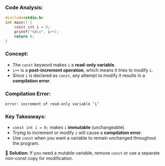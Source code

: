 ### **Code Analysis:**
```c
#include<stdio.h>
int main() {
    const int i = 0;
    printf("%d\n", i++);
    return 0;
}
```

### **Concept:**
- The `const` keyword makes `i` a **read-only variable**.
- `i++` is a **post-increment operation**, which means it tries to modify `i`.
- Since `i` is declared as `const`, any attempt to modify it results in a **compilation error**.

### **Compilation Error:**
```
error: increment of read-only variable ‘i’
```

### **Key Takeaways:**
- `const int i = 0;` makes `i` **immutable** (unchangeable).
- Trying to increment or modify `i` will cause a **compilation error**.
- Use `const` when you want a variable to remain unchanged throughout the program.

🚀 **Solution:** If you need a mutable variable, remove `const` or use a separate non-const copy for modification.